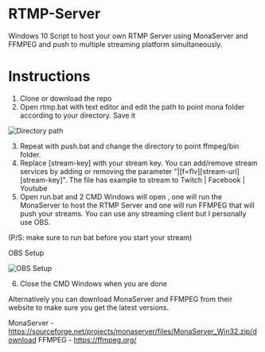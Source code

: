 # RTMP-Server
Windows 10 Script to host your own RTMP Server using MonaServer and FFMPEG and push to multiple streaming platform simultaneously. 

# Instructions
1. Clone or download the repo
2. Open rtmp.bat with text editor and edit the path to point mona folder according to your directory. Save it

![Directory path](https://user-images.githubusercontent.com/32030125/88929112-43af6f00-d2ac-11ea-83a3-fa478d785de9.png)

3. Repeat with push.bat and change the directory to point ffmpeg/bin folder.
4. Replace [stream-key] with your stream key. You can add/remove stream services by adding or removing the parameter "|[f=flv][stream-url][stream-key]". The file has example to stream to Twitch | Facebook | Youtube
5. Open run.bat and 2 CMD Windows will open , one will run the MonaServer to host the RTMP Server and one will run FFMPEG that will push your streams. You can use any streaming client but I personally use OBS.

(P/S: make sure to run bat before you start your stream)

OBS Setup 

![OBS Setup](https://user-images.githubusercontent.com/32030125/88931285-3778e100-d2af-11ea-94da-46aa14ece659.png)

6. Close the CMD Windows when you are done

Alternatively you can download MonaServer and FFMPEG from their website to make sure you get the latest versions.

MonaServer - https://sourceforge.net/projects/monaserver/files/MonaServer_Win32.zip/download
FFMPEG - https://ffmpeg.org/
